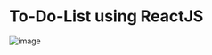 # To-Do-List using ReactJS

![image](https://user-images.githubusercontent.com/77456767/153649941-254de958-b28d-45f6-8346-10c40ae09355.png)


